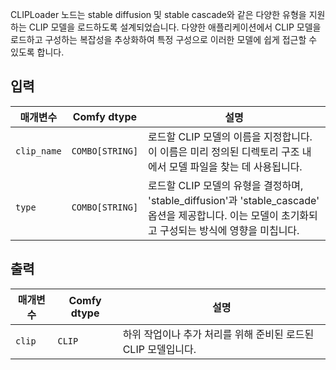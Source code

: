 CLIPLoader 노드는 stable diffusion 및 stable cascade와 같은 다양한 유형을 지원하는 CLIP 모델을 로드하도록 설계되었습니다. 다양한 애플리케이션에서 CLIP 모델을 로드하고 구성하는 복잡성을 추상화하여 특정 구성으로 이러한 모델에 쉽게 접근할 수 있도록 합니다.

## 입력

| 매개변수     | Comfy dtype  | 설명 |
|---------------|--------------|-------------|
| `clip_name`   | `COMBO[STRING]` | 로드할 CLIP 모델의 이름을 지정합니다. 이 이름은 미리 정의된 디렉토리 구조 내에서 모델 파일을 찾는 데 사용됩니다. |
| `type`        | `COMBO[STRING]` | 로드할 CLIP 모델의 유형을 결정하며, 'stable_diffusion'과 'stable_cascade' 옵션을 제공합니다. 이는 모델이 초기화되고 구성되는 방식에 영향을 미칩니다. |

## 출력

| 매개변수 | Comfy dtype | 설명 |
|-----------|-------------|-------------|
| `clip`    | `CLIP`      | 하위 작업이나 추가 처리를 위해 준비된 로드된 CLIP 모델입니다. |
